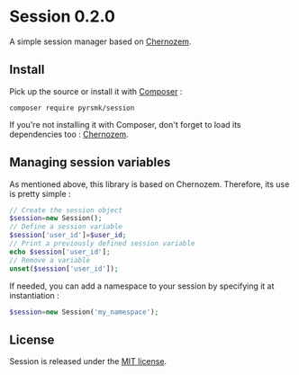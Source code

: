 Session 0.2.0
=============

A simple session manager based on [Chernozem](https://github.com/pyrsmk/Chernozem).

Install
-------

Pick up the source or install it with [Composer](https://getcomposer.org/) :

```
composer require pyrsmk/session
```

If you're not installing it with Composer, don't forget to load its dependencies too : [Chernozem](https://github.com/pyrsmk/Chernozem).

Managing session variables
--------------------------

As mentioned above, this library is based on Chernozem. Therefore, its use is pretty simple :

```php
// Create the session object
$session=new Session();
// Define a session variable
$session['user_id']=$user_id;
// Print a previously defined session variable
echo $session['user_id'];
// Remove a variable
unset($session['user_id']);
```

If needed, you can add a namespace to your session by specifying it at instantiation :

```php
$session=new Session('my_namespace');
```

License
-------

Session is released under the [MIT license](http://dreamysource.mit-license.org).